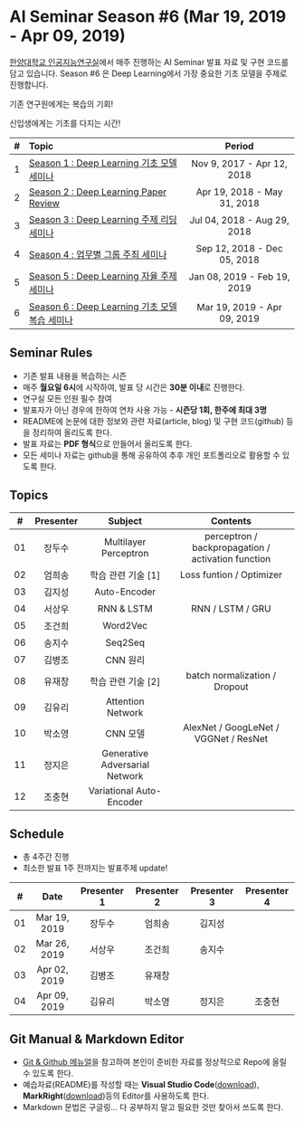 # AI Seminar Season #6 (Mar 19, 2019 - Apr 09, 2019)
[한양대학교 인공지능연구실](http://ai.hanyang.ac.kr/)에서 매주 진행하는 AI Seminar 발표 자료 및 구현 코드를 담고 있습니다. Season #6 은 Deep Learning에서 가장 중요한 기초 모델을 주제로 진행합니다. 

기존 연구원에게는 복습의 기회!

신입생에게는 기초를 다지는 시간!

|#  | Topic                                  | Period |
|:--|:---------------------------------------|:---------------:|
|1  | [Season 1 : Deep Learning 기초 모델 세미나](https://github.com/roomylee/deep-learning-seminar/tree/master/season_1)  | Nov 9, 2017 - Apr 12, 2018|
|2  | [Season 2 : Deep Learning Paper Review](https://github.com/roomylee/deep-learning-seminar/tree/master/season_2) | Apr 19, 2018 - May 31, 2018 |
|3  | [Season 3 : Deep Learning 주제 리딩 세미나](https://github.com/roomylee/deep-learning-seminar/tree/master/season_3) | Jul 04, 2018 - Aug 29, 2018 |
|4  | [Season 4 : 업무별 그룹 주최 세미나](https://github.com/roomylee/deep-learning-seminar/tree/master/season_4) |  Sep 12, 2018 - Dec 05, 2018 |
|5  | [Season 5 : Deep Learning 자율 주제 세미나](https://github.com/roomylee/deep-learning-seminar/tree/master/season_5) |  Jan 08, 2019 - Feb 19, 2019 |
|6  | [Season 6 : Deep Learning 기초 모델 복습 세미나](https://github.com/roomylee/deep-learning-seminar) |  Mar 19, 2019 - Apr 09, 2019 |

## Seminar Rules
* 기존 발표 내용을 복습하는 시즌 
* 매주 **월요일 6시**에 시작하여, 발표 당 시간은 **30분 이내**로 진행한다.
* 연구실 모든 인원 필수 참여
* 발표자가 아닌 경우에 한하여 연차 사용 가능 - **시즌당 1회, 한주에 최대 3명**
* README에 논문에 대한 정보와 관련 자료(article, blog) 및 구현 코드(github) 등을 정리하여 올리도록 한다.
* 발표 자료는 **PDF 형식**으로 만들어서 올리도록 한다.
* 모든 세미나 자료는 github을 통해 공유하여 추후 개인 포트폴리오로 활용할 수 있도록 한다.

## Topics
| #  | Presenter | Subject | Contents|
|:--:|:---------:|:-------:|:-------:|
| 01 |   장두수   | Multilayer Perceptron | perceptron / backpropagation / activation function |
| 02 |   엄희송   | 학습 관련 기술 [1]| Loss funtion / Optimizer |
| 03 |   김지성   | Auto-Encoder | |
| 04 |   서상우   | RNN & LSTM | RNN / LSTM / GRU|
| 05 |   조건희   | Word2Vec | |
| 06 |   송지수   | Seq2Seq | |
| 07 |   김병조   | CNN 원리 | |
| 08 |   유재창   | 학습 관련 기술 [2] | batch normalization / Dropout |
|  09  |  김유리   |       Attention Network        |                                                    |
|  10  |  박소영   |            CNN 모델            | AlexNet / GoogLeNet / VGGNet / ResNet |
|  11  |  정지은   | Generative Adversarial Network |                                                    |
|  12  |  조충현   |    Variational Auto-Encoder    | |


## Schedule
* 총 4주간 진행
* 최소한 발표 1주 전까지는 발표주제 update!

| #  | Date         | Presenter 1 | Presenter 2 | Presenter 3 | Presenter 4 |
|:--:|:------------:|:-----------:|:-----------:|:-----------:|:-----------:|
| 01 | Mar 19, 2019 | 장두수       | 엄희송        | 김지성        |             |
| 02 | Mar 26, 2019 | 서상우       | 조건희        | 송지수        |             |
| 03 | Apr 02, 2019 | 김병조       | 유재창        |         |             |
| 04 | Apr 09, 2019 | 김유리       | 박소영        | 정지은        | 조충현        |

## Git Manual & Markdown Editor
* [Git & Github 메뉴얼](https://github.com/roomylee/deep-learning-seminar/blob/master/git%20%26%20github.pdf)을 참고하여 본인이 준비한 자료를 정상적으로 Repo에 올릴 수 있도록 한다.
* 예습자료(README)를 작성할 때는 **Visual Studio Code**([download](https://code.visualstudio.com/Download)), **MarkRight**([download](https://github.com/dvcrn/markright/releases/download/0.1.11/MarkRight_Windows64.exe))등의 Editor를 사용하도록 한다.
* Markdown 문법은 구글링... 다 공부하지 말고 필요한 것만 찾아서 쓰도록 한다.